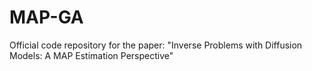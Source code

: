 # MAP-GA
Official code repository for the paper: "Inverse Problems with Diffusion Models: A MAP Estimation Perspective"
